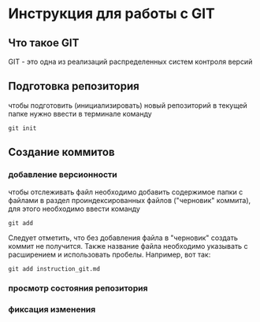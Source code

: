 # **Инструкция для работы с GIT**



## Что такое GIT

GIT - это одна из реализаций распределенных систем контроля версий

## Подготовка репозитория

чтобы подготовить (инициализировать) новый репозиторий в текущей папке нужно ввести в терминале команду

    git init

## Создание коммитов

### добавление версионности

чтобы отслеживать файл необходимо добавить содержимое папки с файлами в раздел проиндексированных файлов ("черновик" коммита), для этого необходимо ввести команду

    git add

Следует отметить, что без добавления файла в "черновик" создать коммит не получится.
Также название файла необходимо указывать 
с расширением и использовать пробелы.
Например, вот так:

    git add instruction_git.md

### просмотр состояния репозитория

### фиксация изменения
